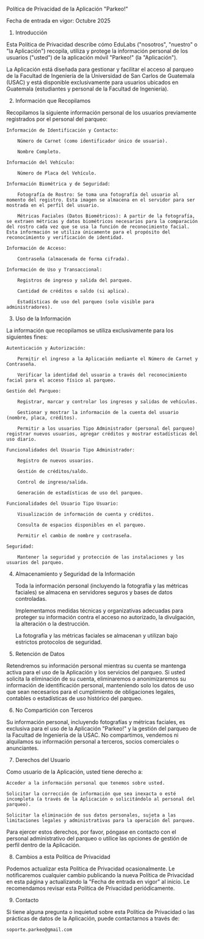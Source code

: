 Política de Privacidad de la Aplicación "Parkeo!"

Fecha de entrada en vigor: Octubre 2025

1. Introducción

Esta Política de Privacidad describe cómo EduLabs ("nosotros", "nuestro" o "la Aplicación") recopila, utiliza y protege la información personal de los usuarios ("usted") de la aplicación móvil "Parkeo!" (la "Aplicación").

La Aplicación está diseñada para gestionar y facilitar el acceso al parqueo de la Facultad de Ingeniería de la Universidad de San Carlos de Guatemala (USAC) y está disponible exclusivamente para usuarios ubicados en Guatemala (estudiantes y personal de la Facultad de Ingeniería).

2. Información que Recopilamos

Recopilamos la siguiente información personal de los usuarios previamente registrados por el personal del parqueo:

    Información de Identificación y Contacto:

        Número de Carnet (como identificador único de usuario).

        Nombre Completo.

    Información del Vehículo:

        Número de Placa del Vehículo.

    Información Biométrica y de Seguridad:

        Fotografía de Rostro: Se toma una fotografía del usuario al momento del registro. Esta imagen se almacena en el servidor para ser mostrada en el perfil del usuario.

        Métricas Faciales (Datos Biométricos): A partir de la fotografía, se extraen métricas y datos biométricos necesarios para la comparación del rostro cada vez que se usa la función de reconocimiento facial. Esta información se utiliza únicamente para el propósito del reconocimiento y verificación de identidad.

    Información de Acceso:

        Contraseña (almacenada de forma cifrada).

    Información de Uso y Transaccional:

        Registros de ingreso y salida del parqueo.

        Cantidad de créditos o saldo (si aplica).

        Estadísticas de uso del parqueo (solo visible para administradores).

3. Uso de la Información

La información que recopilamos se utiliza exclusivamente para los siguientes fines:

    Autenticación y Autorización:

        Permitir el ingreso a la Aplicación mediante el Número de Carnet y Contraseña.

        Verificar la identidad del usuario a través del reconocimiento facial para el acceso físico al parqueo.

    Gestión del Parqueo:

        Registrar, marcar y controlar los ingresos y salidas de vehículos.

        Gestionar y mostrar la información de la cuenta del usuario (nombre, placa, créditos).

        Permitir a los usuarios Tipo Administrador (personal del parqueo) registrar nuevos usuarios, agregar créditos y mostrar estadísticas del uso diario.

    Funcionalidades del Usuario Tipo Administrador:

        Registro de nuevos usuarios.

        Gestión de créditos/saldo.

        Control de ingreso/salida.

        Generación de estadísticas de uso del parqueo.

    Funcionalidades del Usuario Tipo Usuario:

        Visualización de información de cuenta y créditos.

        Consulta de espacios disponibles en el parqueo.

        Permitir el cambio de nombre y contraseña.

    Seguridad:

        Mantener la seguridad y protección de las instalaciones y los usuarios del parqueo.

4. Almacenamiento y Seguridad de la Información

    Toda la información personal (incluyendo la fotografía y las métricas faciales) se almacena en servidores seguros y bases de datos controladas.

    Implementamos medidas técnicas y organizativas adecuadas para proteger su información contra el acceso no autorizado, la divulgación, la alteración o la destrucción.

    La fotografía y las métricas faciales se almacenan y utilizan bajo estrictos protocolos de seguridad.

5. Retención de Datos

Retendremos su información personal mientras su cuenta se mantenga activa para el uso de la Aplicación y los servicios del parqueo. Si usted solicita la eliminación de su cuenta, eliminaremos o anonimizaremos su información de identificación personal, manteniendo solo los datos de uso que sean necesarios para el cumplimiento de obligaciones legales, contables o estadísticas de uso histórico del parqueo.

6. No Compartición con Terceros

Su información personal, incluyendo fotografías y métricas faciales, es exclusiva para el uso de la Aplicación "Parkeo!" y la gestión del parqueo de la Facultad de Ingeniería de la USAC. No compartimos, vendemos ni alquilamos su información personal a terceros, socios comerciales o anunciantes.

7. Derechos del Usuario

Como usuario de la Aplicación, usted tiene derecho a:

    Acceder a la información personal que tenemos sobre usted.

    Solicitar la corrección de información que sea inexacta o esté incompleta (a través de la Aplicación o solicitándolo al personal del parqueo).

    Solicitar la eliminación de sus datos personales, sujeta a las limitaciones legales y administrativas para la operación del parqueo.

Para ejercer estos derechos, por favor, póngase en contacto con el personal administrativo del parqueo o utilice las opciones de gestión de perfil dentro de la Aplicación.

8. Cambios a esta Política de Privacidad

Podemos actualizar esta Política de Privacidad ocasionalmente. Le notificaremos cualquier cambio publicando la nueva Política de Privacidad en esta página y actualizando la "Fecha de entrada en vigor" al inicio. Le recomendamos revisar esta Política de Privacidad periódicamente.

9. Contacto

Si tiene alguna pregunta o inquietud sobre esta Política de Privacidad o las prácticas de datos de la Aplicación, puede contactarnos a través de:

    soporte.parkeo@gmail.com